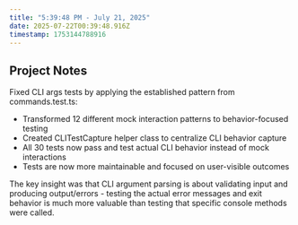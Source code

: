 ```yaml
---
title: "5:39:48 PM - July 21, 2025"
date: 2025-07-22T00:39:48.916Z
timestamp: 1753144788916
---
```


## Project Notes

Fixed CLI args tests by applying the established pattern from commands.test.ts:

- Transformed 12 different mock interaction patterns to behavior-focused testing
- Created CLITestCapture helper class to centralize CLI behavior capture
- All 30 tests now pass and test actual CLI behavior instead of mock interactions
- Tests are now more maintainable and focused on user-visible outcomes

The key insight was that CLI argument parsing is about validating input and producing output/errors - testing the actual error messages and exit behavior is much more valuable than testing that specific console methods were called.
